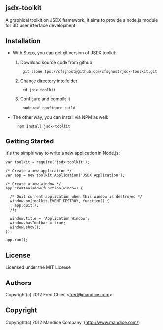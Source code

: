 jsdx-toolkit
---
A graphical toolkit on JSDX framework. It aims to provide a node.js module for 3D user interface development.

Installation
-
* With Steps, you can get git version of JSDX toolkit:

    1. Download source code from github

            git clone tps://cfsghost@github.com/cfsghost/jsdx-toolkit.git

    2. Change directory into folder

            cd jsdx-toolkit

    3. Configure and compile it

            node-waf configure build

* The other way, you can install via NPM as well:

        npm install jsdx-toolkit

Getting Started
-
It's the simple way to write a new application in Node.js:
  
    var toolkit = require('jsdx-toolkit');
    
    /* Create a new application */
    var app = new toolkit.Application('JSDX Application');
    
    /* Create a new window */
    app.createWindow(function(window) {
    
      /* Quit current application when this window is destroyed */
      window.on(toolkit.EVENT_DESTROY, function() {
        app.quit();
      });

      window.title = 'Application Window';
      window.hasToolbar = true;
      window.show();
    });
    
    app.run();

License
-
Licensed under the MIT License

Authors
-
Copyright(c) 2012 Fred Chien <<fred@mandice.com>>

Copyright
-
Copyright(c) 2012 Mandice Company.
(http://www.mandice.com/)
